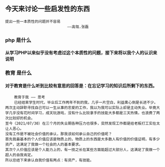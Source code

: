 ## 今天来讨论一些启发性的东西
    提出一些一本质性的问题并不容易
                                ——高瓴.张磊
### php 是什么
#### 从学习PHP以来似乎没有考虑过这个本质性的问题，接下来将以我个人的认识来说明
    
### 教育 是什么
#### 对于教育是什么听到比较有意思的回答是：在忘记学习的知识后所剩下的东西。
        教育于我 —— 思考
        已经结束学生时代，毕业后工作两年不到的我，几乎一片空白，利益熏心倒是长进不少。
    两次主动辞职寻找自己可以一生从事的忠爱的工作，我以为我可以实际上却是主动失业。毕竟大学几乎没有花时间学习，成天玩游戏，没有什么比较拿手的技能大多都是三天热情，也浪费了两次比较好的机会。
    至今（2021/07/30）在三个月的失业期各种压力也很多，突然发现工作都是给老板打工实在太让人恶心。
    没有工作是不被社会价值的承认，那我该如何承认自己的价值呢？
    首先我最基本的个人价值应该是物质上的，物质上的东西是大多数人有价值的价值证明，有多少资产，这满足了我做一个社会的人的基本要求。
    其次个人价值应该是个人能力上的，有一技之长在某些方面能超过大部分人，这满足了我做一个超人的自我肯定。
    所以总结下来承认自我价值有两点：有资产，有技能。